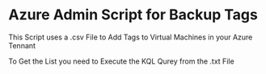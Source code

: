 # Azure Admin Script for Backup Tags
This Script uses a .csv File to Add Tags to Virtual Machines in your Azure Tennant

To Get the List you need to Execute the KQL Qurey from the .txt File
